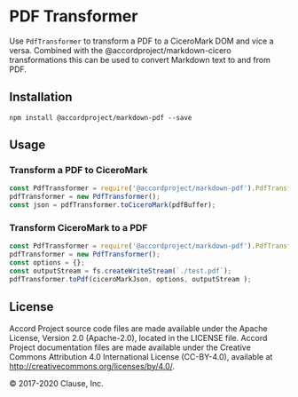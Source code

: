 # PDF Transformer

Use `PdfTransformer` to transform a PDF to a CiceroMark DOM and vice a versa. Combined with the @accordproject/markdown-cicero
transformations this can be used to convert Markdown text to and from PDF.

## Installation

```
npm install @accordproject/markdown-pdf --save
```

## Usage

### Transform a PDF to CiceroMark

``` javascript
const PdfTransformer = require('@accordproject/markdown-pdf').PdfTransformer;
pdfTransformer = new PdfTransformer();
const json = pdfTransformer.toCiceroMark(pdfBuffer);
```

### Transform CiceroMark to a PDF

``` javascript
const PdfTransformer = require('@accordproject/markdown-pdf').PdfTransformer;
pdfTransformer = new PdfTransformer();
const options = {};
const outputStream = fs.createWriteStream(`./test.pdf`);
pdfTransformer.toPdf(ciceroMarkJson, options, outputStream );
```

## License <a name="license"></a>
Accord Project source code files are made available under the Apache License, Version 2.0 (Apache-2.0), located in the LICENSE file. Accord Project documentation files are made available under the Creative Commons Attribution 4.0 International License (CC-BY-4.0), available at http://creativecommons.org/licenses/by/4.0/.

© 2017-2020 Clause, Inc.
